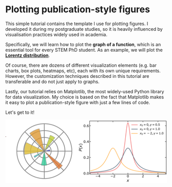 # Plotting publication-style figures

This simple tutorial contains the template I use for plotting figures. I developed it during my postgraduate studies, so it is heavily influenced by visualisation practices widely used in academia. 

Specifically, we will learn how to plot the **graph of a function**, which is an essential tool for every STEM PhD student. As an example, we will plot the **[Lorentz distribution](https://en.wikipedia.org/wiki/Cauchy_distribution)**. 

Of course, there are dozens of different visualization elements (e.g. bar charts, box plots, heatmaps, etc), each with its own unique requirements. However, the customization techniques described in this tutorial are transferable and do not just apply to graphs.

Lastly, our tutorial relies on Matplotlib, the most widely-used Python library for data visualization. My choice is based on the fact that Matplotlib makes it easy to plot a publication-style figure with just a few lines of code.

Let's get to it!

<p align="center"><img width="600" src="Plotting_logo.png"></p>
